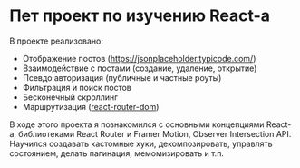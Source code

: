 # Пет проект по изучению React-а 

В проекте реализовано: 
- Отображение постов (https://jsonplaceholder.typicode.com/)
- Взаимодействие с постами (создание, удаление, открытие)
- Псевдо авторизация (публичные и частные роуты)
- Фильтрация и поиск постов
- Бесконечный скроллинг
- Маршрутизация ([react-router-dom](https://reactrouter.com/en/main))

В ходе этого проекта я познакомился с основными концепциями React-а, библиотеками React Router и Framer Motion, Observer Intersection API.
Научился создавать кастомные хуки, декомпозировать, управлять состоянием, делать пагинация, мемомизировать и т.п.
